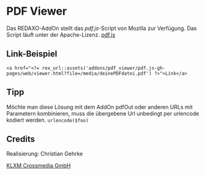 # PDF Viewer

Das REDAXO-AddOn stellt das *pdf.js*-Script von Mozilla zur Verfügung. Das Script läuft unter der Apache-Lizenz. [pdf.js](https://github.com/mozilla/pdf.js)


## Link-Beispiel

```
<a href="<?= rex_url::assets('addons/pdf_viewer/pdf.js-gh-pages/web/viewer.html?file=/media/deinePDFdatei.pdf') ?>">Link</a> 
```

## Tipp
Möchte man diese Lösung mit dem AddOn pdfOut oder anderen URLs mit Parametern kombinieren, muss die übergebene Url unbedingt per urlencode kodiert werden. `urlencode($foo)`

## Credits
Realisierung: Christian Gehrke

[KLXM Crossmedia GmbH](https://klxm.de)

